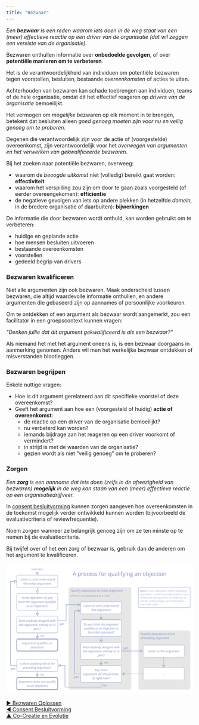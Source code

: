 ```yaml
---
title: "Bezwaar"
---
```



_Een **bezwaar** is een reden waarom iets doen in de weg staat van een (meer) effectieve reactie op een driver van de organisatie (dat wil zeggen een vereiste van de organisatie)._

Bezwaren onthullen informatie over **onbedoelde gevolgen**, of over **potentiële manieren om te verbeteren**.

Het is de verantwoordelijkheid van individuen om potentiële bezwaren tegen voorstellen, besluiten, bestaande <dfn data-info="Overeenkomst: Een overeengekomen richtlijn, proces, beleid of protocol dat is ontworpen om de stroom van waarde zo goed mogelijk te geleiden.">overeenkomsten</dfn> of acties te uiten.

Achterhouden van bezwaren kan schade toebrengen aan individuen, teams of de hele organisatie, omdat dit het effectief reageren op<dfn data-info="Driver van de Organisatie: Een driver is het motief van een persoon of groep om te reageren op een specifieke situatie. Een driver is een **driver van de organisatie** als een reactie op deze driver de organisatie zou helpen om waarde te genereren, verspilling te elimineren of schade te voorkomen."> drivers van de organisatie</dfn> bemoeilijkt.

Het vermogen om *mogelijke* bezwaren op elk moment in te brengen, betekent dat besluiten alleen *goed genoeg moeten zijn voor nu en veilig genoeg om te proberen*.

Degenen die verantwoordelijk zijn voor de actie of (voorgestelde) overeenkomst, zijn verantwoordelijk voor het *overwegen van argumenten en het verwerken van gekwalificeerde bezwaren.*

Bij het zoeken naar potentiële bezwaren, overweeg:

- waarom de <dfn data-info="Beoogde Resultaat: Het verwachte resultaat van een overeenkomst, actie, project of strategie.">beoogde uitkomst</dfn> niet (volledig) bereikt gaat worden: **effectiviteit**
- waarom het verspilling zou zijn om door te gaan zoals voorgesteld (of eerder overeengekomen): **efficientie**
- de negatieve gevolgen van iets op andere plekken (in hetzelfde <dfn data-info="Domein: Een afgebakend gebied van invloed, activiteit en besluitvorming binnen een organisatie.">domein</dfn>, in de bredere organisatie of daarbuiten): **bijwerkingen**

De informatie die door bezwaren wordt onthuld, kan worden gebruikt om te verbeteren:

- huidige en geplande actie
- hoe mensen besluiten uitvoeren
- bestaande overeenkomsten
- voorstellen
- gedeeld begrip van drivers

### Bezwaren kwalificeren

Niet alle argumenten zijn ook bezwaren. Maak onderscheid tussen bezwaren, die altijd waardevolle informatie onthullen, en andere argumenten die gebaseerd zijn op aannames of persoonlijke voorkeuren.

Om te ontdekken of een argument als bezwaar wordt aangemerkt, zou een facilitator in een groepscontext kunnen vragen:

*"Denken jullie dat dit argument gekwalificeerd is als een bezwaar?"*

Als niemand het met het argument oneens is, is een bezwaar doorgaans in aanmerking genomen. Anders wil men het werkelijke bezwaar ontdekken of misverstanden blootleggen.

### Bezwaren begrijpen

Enkele nuttige vragen:

- Hoe is dit argument gerelateerd aan dit specifieke voorstel of deze overeenkomst?
- Geeft het argument aan hoe een (voorgesteld of huidig) **actie of overeenkomst**: 
    - de reactie op een driver van de organisatie bemoeilijkt?
    - nu verbeterd kan worden?
    - iemands bijdrage aan het reageren op een driver voorkomt of vermindert?
    - in strijd is met de waarden van de organisatie?
    - gezien wordt als niet “veilig genoeg” om te proberen?

### Zorgen

_Een **zorg** is een aanname dat iets doen (zelfs in de afwezigheid van bezwaren) **mogelijk** in de weg kan staan van een (meer) effectieve reactie op een organisatiedrijfveer._

In [consent besluitvorming](consent-decision-making.html) kunnen zorgen aangeven hoe overeenkomsten in de toekomst mogelijk verder ontwikkeld kunnen worden (bijvoorbeeld de evaluatiecriteria of reviewfrequentie).

Noem zorgen wanneer ze belangrijk genoeg zijn om ze ten minste op te nemen bij de evaluatiecriteria.

Bij twijfel over of het een zorg of bezwaar is, gebruik dan de anderen om het argument te kwalificeren.

![Een manier om bezwaren te kwalificeren](img/agreements/qualify-objection-process.png)

[&#9654; Bezwaren Oplossen](resolve-objections.html)<br/>[&#9664; Consent Besluitvorming](consent-decision-making.html)<br/>[&#9650; Co-Creatie en Evolutie](co-creation-and-evolution.html)

